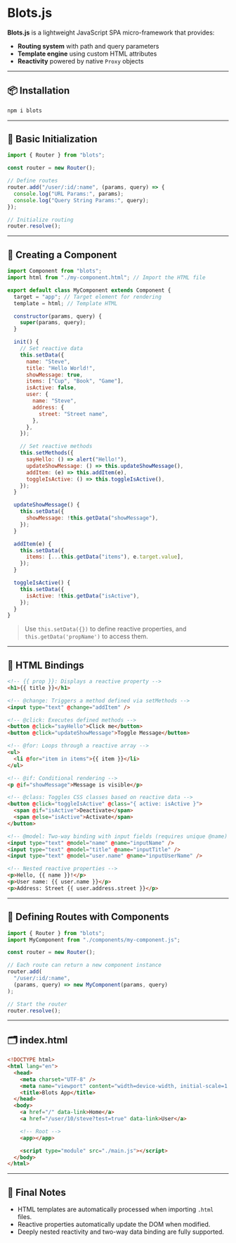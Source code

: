 # **Blots.js**

**Blots.js** is a lightweight JavaScript SPA micro-framework that provides:

- **Routing system** with path and query parameters
- **Template engine** using custom HTML attributes
- **Reactivity** powered by native `Proxy` objects

---

## 📦 Installation

```bash
npm i blots
```

---

## 🚀 Basic Initialization

```js
import { Router } from "blots";

const router = new Router();

// Define routes
router.add("/user/:id/:name", (params, query) => {
  console.log("URL Params:", params);
  console.log("Query String Params:", query);
});

// Initialize routing
router.resolve();
```

---

## 🧩 Creating a Component

```js
import Component from "blots";
import html from "./my-component.html"; // Import the HTML file

export default class MyComponent extends Component {
  target = "app"; // Target element for rendering
  template = html; // Template HTML

  constructor(params, query) {
    super(params, query);
  }

  init() {
    // Set reactive data
    this.setData({
      name: "Steve",
      title: "Hello World!",
      showMessage: true,
      items: ["Cup", "Book", "Game"],
      isActive: false,
      user: {
        name: "Steve",
        address: {
          street: "Street name",
        },
      },
    });

    // Set reactive methods
    this.setMethods({
      sayHello: () => alert("Hello!"),
      updateShowMessage: () => this.updateShowMessage(),
      addItem: (e) => this.addItem(e),
      toggleIsActive: () => this.toggleIsActive(),
    });
  }

  updateShowMessage() {
    this.setData({
      showMessage: !this.getData("showMessage"),
    });
  }

  addItem(e) {
    this.setData({
      items: [...this.getData("items"), e.target.value],
    });
  }

  toggleIsActive() {
    this.setData({
      isActive: !this.getData("isActive"),
    });
  }
}
```

> Use `this.setData({})` to define reactive properties, and `this.getData('propName')` to access them.

---

## 🧬 HTML Bindings

```html
<!-- {{ prop }}: Displays a reactive property -->
<h1>{{ title }}</h1>

<!-- @change: Triggers a method defined via setMethods -->
<input type="text" @change="addItem" />

<!-- @click: Executes defined methods -->
<button @click="sayHello">Click me</button>
<button @click="updateShowMessage">Toggle Message</button>

<!-- @for: Loops through a reactive array -->
<ul>
  <li @for="item in items">{{ item }}</li>
</ul>

<!-- @if: Conditional rendering -->
<p @if="showMessage">Message is visible</p>

<!-- @class: Toggles CSS classes based on reactive data -->
<button @click="toggleIsActive" @class="{ active: isActive }">
  <span @if="isActive">Deactivate</span>
  <span @else="isActive">Activate</span>
</button>

<!-- @model: Two-way binding with input fields (requires unique @name) -->
<input type="text" @model="name" @name="inputName" />
<input type="text" @model="title" @name="inputTitle" />
<input type="text" @model="user.name" @name="inputUserName" />

<!-- Nested reactive properties -->
<p>Hello, {{ name }}!</p>
<p>User name: {{ user.name }}</p>
<p>Address: Street {{ user.address.street }}</p>
```

---

## 🧭 Defining Routes with Components

```js
import { Router } from "blots";
import MyComponent from "./components/my-component.js";

const router = new Router();

// Each route can return a new component instance
router.add(
  "/user/:id/:name",
  (params, query) => new MyComponent(params, query)
);

// Start the router
router.resolve();
```

---

## 🗂 index.html

```html
<!DOCTYPE html>
<html lang="en">
  <head>
    <meta charset="UTF-8" />
    <meta name="viewport" content="width=device-width, initial-scale=1.0" />
    <title>Blots App</title>
  </head>
  <body>
    <a href="/" data-link>Home</a>
    <a href="/user/10/steve?test=true" data-link>User</a>

    <!-- Root -->
    <app></app>

    <script type="module" src="./main.js"></script>
  </body>
</html>
```

---

## 📝 Final Notes

- HTML templates are automatically processed when importing `.html` files.
- Reactive properties automatically update the DOM when modified.
- Deeply nested reactivity and two-way data binding are fully supported.
